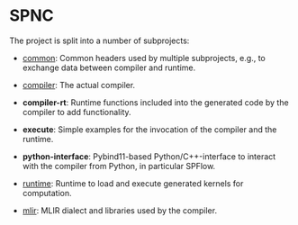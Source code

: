 # SPNC #

The project is split into a number of subprojects:

* [common](../spnc-common/html/index.html): Common headers used by multiple subprojects,
e.g., to exchange data between compiler and runtime.

* [compiler](../spnc/html/index.html): The actual compiler.

* **compiler-rt**: Runtime functions included into the generated code by the compiler to 
add functionality.

* **execute**: Simple examples for the invocation of the compiler and the runtime.

* **python-interface**: Pybind11-based Python/C++-interface to interact with the compiler from
Python, in particular SPFlow. 

* [runtime](../spnc-rt/html/index.html): Runtime to load and execute generated kernels for
computation. 

* [mlir](../mlir-doc/html/index.html): MLIR dialect and libraries used by the compiler.